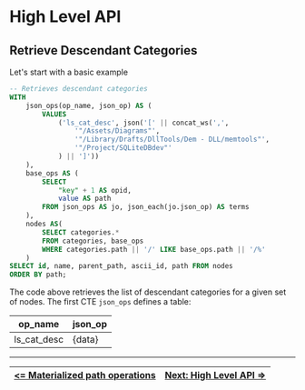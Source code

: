# High Level API

## Retrieve Descendant Categories

Let's start with a basic example

```sql
-- Retrieves descendant categories
WITH
    json_ops(op_name, json_op) AS (
        VALUES
            ('ls_cat_desc', json('[' || concat_ws(',',
                '"/Assets/Diagrams"',
                '"/Library/Drafts/DllTools/Dem - DLL/memtools"',
                '"/Project/SQLiteDBdev"'
            ) || ']'))
    ),
    base_ops AS (
        SELECT
            "key" + 1 AS opid,
            value AS path
        FROM json_ops AS jo, json_each(jo.json_op) AS terms
    ),
    nodes AS(
        SELECT categories.*
        FROM categories, base_ops
        WHERE categories.path || '/' LIKE base_ops.path || '/%'
    )
SELECT id, name, parent_path, ascii_id, path FROM nodes
ORDER BY path;
```

The code above retrieves the list of descendant categories for a given set of nodes. The first CTE `json_ops` defines a table:

| op_name     | json_op |
| ----------- | ------- |
| ls_cat_desc | {data}  |


---

| [**<= Materialized path operations**][MPops] | [**Next: High Level API =>**][MPops] |
| -------------------------------------------- | ------------------------------------ |


<!-- References -->

[MPops]: https://github.com/pchemguy/SQLiteMP/blob/main/sqlitemp/docs/MPops.md